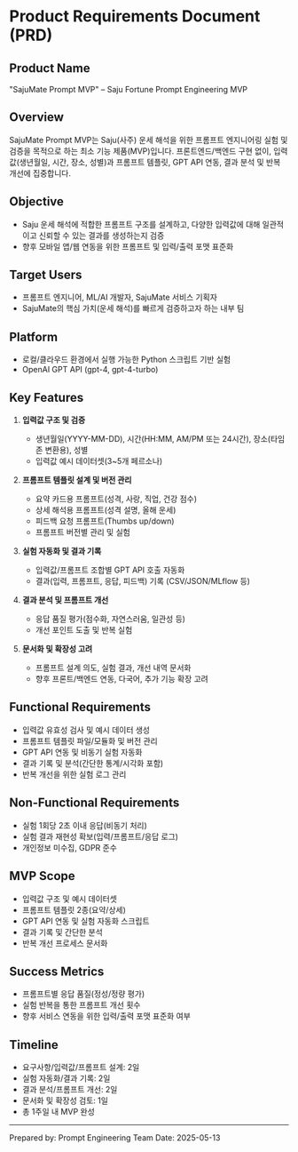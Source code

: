 # Product Requirements Document (PRD)

## Product Name

"SajuMate Prompt MVP" – Saju Fortune Prompt Engineering MVP

## Overview

SajuMate Prompt MVP는 Saju(사주) 운세 해석을 위한 프롬프트 엔지니어링 실험 및 검증을 목적으로 하는 최소 기능 제품(MVP)입니다. 프론트엔드/백엔드 구현 없이, 입력값(생년월일, 시간, 장소, 성별)과 프롬프트 템플릿, GPT API 연동, 결과 분석 및 반복 개선에 집중합니다.

## Objective

- Saju 운세 해석에 적합한 프롬프트 구조를 설계하고, 다양한 입력값에 대해 일관적이고 신뢰할 수 있는 결과를 생성하는지 검증
- 향후 모바일 앱/웹 연동을 위한 프롬프트 및 입력/출력 포맷 표준화

## Target Users

- 프롬프트 엔지니어, ML/AI 개발자, SajuMate 서비스 기획자
- SajuMate의 핵심 가치(운세 해석)를 빠르게 검증하고자 하는 내부 팀

## Platform

- 로컬/클라우드 환경에서 실행 가능한 Python 스크립트 기반 실험
- OpenAI GPT API (gpt-4, gpt-4-turbo)

## Key Features

1. **입력값 구조 및 검증**
   - 생년월일(YYYY-MM-DD), 시간(HH:MM, AM/PM 또는 24시간), 장소(타임존 변환용), 성별
   - 입력값 예시 데이터셋(3~5개 페르소나)

2. **프롬프트 템플릿 설계 및 버전 관리**
   - 요약 카드용 프롬프트(성격, 사랑, 직업, 건강 점수)
   - 상세 해석용 프롬프트(성격 설명, 올해 운세)
   - 피드백 요청 프롬프트(Thumbs up/down)
   - 프롬프트 버전별 관리 및 실험

3. **실험 자동화 및 결과 기록**
   - 입력값/프롬프트 조합별 GPT API 호출 자동화
   - 결과(입력, 프롬프트, 응답, 피드백) 기록 (CSV/JSON/MLflow 등)

4. **결과 분석 및 프롬프트 개선**
   - 응답 품질 평가(점수화, 자연스러움, 일관성 등)
   - 개선 포인트 도출 및 반복 실험

5. **문서화 및 확장성 고려**
   - 프롬프트 설계 의도, 실험 결과, 개선 내역 문서화
   - 향후 프론트/백엔드 연동, 다국어, 추가 기능 확장 고려

## Functional Requirements

- 입력값 유효성 검사 및 예시 데이터 생성
- 프롬프트 템플릿 파일/모듈화 및 버전 관리
- GPT API 연동 및 비동기 실험 자동화
- 결과 기록 및 분석(간단한 통계/시각화 포함)
- 반복 개선을 위한 실험 로그 관리

## Non-Functional Requirements

- 실험 1회당 2초 이내 응답(비동기 처리)
- 실험 결과 재현성 확보(입력/프롬프트/응답 로그)
- 개인정보 미수집, GDPR 준수

## MVP Scope

- 입력값 구조 및 예시 데이터셋
- 프롬프트 템플릿 2종(요약/상세)
- GPT API 연동 및 실험 자동화 스크립트
- 결과 기록 및 간단한 분석
- 반복 개선 프로세스 문서화

## Success Metrics

- 프롬프트별 응답 품질(정성/정량 평가)
- 실험 반복을 통한 프롬프트 개선 횟수
- 향후 서비스 연동을 위한 입력/출력 포맷 표준화 여부

## Timeline

- 요구사항/입력값/프롬프트 설계: 2일
- 실험 자동화/결과 기록: 2일
- 결과 분석/프롬프트 개선: 2일
- 문서화 및 확장성 검토: 1일
- 총 1주일 내 MVP 완성

---

Prepared by: Prompt Engineering Team
Date: 2025-05-13 
